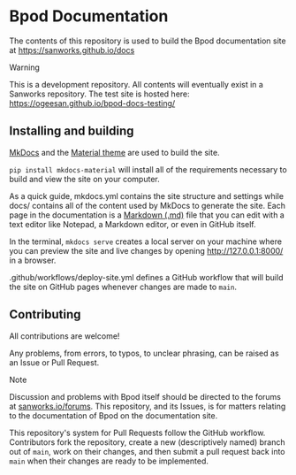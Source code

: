 # Bpod Documentation
The contents of this repository is used to build the Bpod documentation site at https://sanworks.github.io/docs

> [!WARNING]
> This is a development repository. All contents will eventually exist in a Sanworks repository. The test site is hosted here: https://ogeesan.github.io/bpod-docs-testing/

## Installing and building
[MkDocs](https://www.mkdocs.org/) and the [Material theme](https://squidfunk.github.io/mkdocs-material/) are used to build the site.

`pip install mkdocs-material` will install all of the requirements necessary to build and view the site on your computer.

As a quick guide, mkdocs.yml contains the site structure and settings while docs/ contains all of the content used by MkDocs to generate the site. Each page in the documentation is a [Markdown (.md)](https://www.markdownguide.org/getting-started/) file that you can edit with a text editor like Notepad, a Markdown editor, or even in GitHub itself.

In the terminal, `mkdocs serve` creates a local server on your machine where you can preview the site and live changes by opening http://127.0.0.1:8000/ in a browser.

.github/workflows/deploy-site.yml defines a GitHub workflow that will build the site on GitHub pages whenever changes are made to `main`.

<!-- possible use of python autodoc tool in the future -->

## Contributing
All contributions are welcome!

Any problems, from errors, to typos, to unclear phrasing, can be raised as an Issue or Pull Request.

> [!NOTE]
> Discussion and problems with Bpod itself should be directed to the forums at [sanworks.io/forums](https://sanworks.io/forums/). This repository, and its Issues, is for matters relating to the documentation of Bpod on the documentation site.

This repository's system for Pull Requests follow the GitHub workflow. Contributors fork the repository, create a new (descriptively named) branch out of `main`, work on their changes, and then submit a pull request back into `main` when their changes are ready to be implemented.